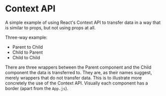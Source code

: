 # Context API
A simple example of using React's Context API to transfer data in a way that is similar to props, but not using props at all.

Three-way example:

- Parent to Child
- Child to Parent
- Child to Child

There are three wrappers between the Parent component and the Child component the data is transferred to. They are, as their names suggest, merely wrappers that do not transfer data. This is to illustrate more concretely the use of the Context API. Visually each component has a border (apart from the `App.js`).